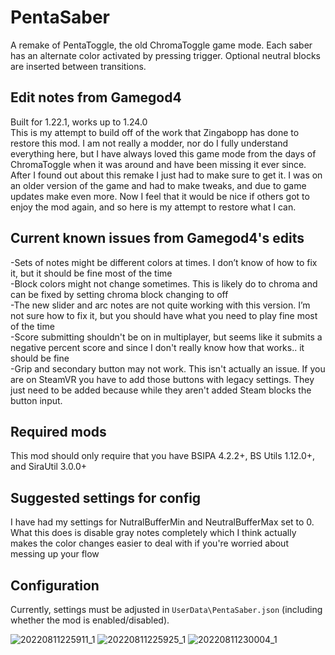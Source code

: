 # PentaSaber
A remake of PentaToggle, the old ChromaToggle game mode. Each saber has an alternate color activated by pressing trigger. Optional neutral blocks are inserted between transitions.

## Edit notes from Gamegod4
Built for 1.22.1, works up to 1.24.0<br/>
This is my attempt to build off of the work that Zingabopp has done to restore this mod. I am not really a modder, nor do I fully understand everything here, but I have always loved this game mode from the days of ChromaToggle when it was around and have been missing it ever since. After I found out about this remake I just had to make sure to get it. I was on an older version of the game and had to make tweaks, and due to game updates make even more. Now I feel that it would be nice if others got to enjoy the mod again, and so here is my attempt to restore what I can.

## Current known issues from Gamegod4's edits
-Sets of notes might be different colors at times. I don’t know of how to fix it, but it should be fine most of the time<br/>
-Block colors might not change sometimes. This is likely do to chroma and can be fixed by setting chroma block changing to off<br/>
-The new slider and arc notes are not quite working with this version. I’m not sure how to fix it, but you should have what you need to play fine most of the time<br/>
-Score submitting shouldn't be on in multiplayer, but seems like it submits a negative percent score and since I don't really know how that works.. it should be fine<br/>
-Grip and secondary button may not work. This isn't actually an issue. If you are on SteamVR you have to add those buttons with legacy settings. They just need to be added because while they aren't added Steam blocks the button input.

## Required mods
This mod should only require that you have BSIPA 4.2.2+, BS Utils 1.12.0+, and SiraUtil 3.0.0+

## Suggested settings for config
I have had my settings for NutralBufferMin and NeutralBufferMax set to 0. What this does is disable gray notes completely which I think actually makes the color changes easier to deal with if you're worried about messing up your flow

## Configuration
Currently, settings must be adjusted in `UserData\PentaSaber.json` (including whether the mod is enabled/disabled).

![20220811225911_1](https://user-images.githubusercontent.com/51224222/184283666-4898ec5e-de23-4d7d-ab5a-60c75583b3d5.jpg)
![20220811225925_1](https://user-images.githubusercontent.com/51224222/184283672-2e14a176-fcab-4a3b-adeb-ae8a568b92c7.jpg)
![20220811230004_1](https://user-images.githubusercontent.com/51224222/184283682-724207db-59ab-409f-b3a7-8666ab9b06b1.jpg)
